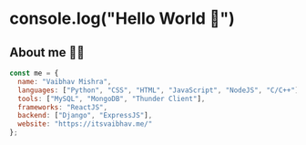 # console.log("Hello World :wave:")

## About me :man_technologist:

```javascript
const me = {
  name: "Vaibhav Mishra",
  languages: ["Python", "CSS", "HTML", "JavaScript", "NodeJS", "C/C++"],
  tools: ["MySQL", "MongoDB", "Thunder Client"],
  frameworks: "ReactJS",
  backend: ["Django", "ExpressJS"],
  website: "https://itsvaibhav.me/"
};
```

